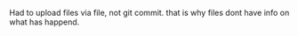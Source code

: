 Had to upload files via file, not git commit. that is why files dont have info on what has happend.
